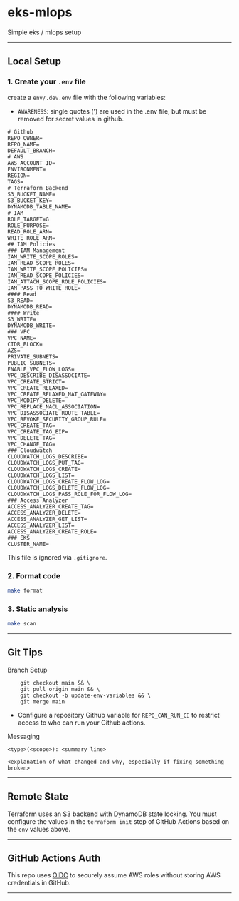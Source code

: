 # eks-mlops
Simple eks / mlops setup

---

## Local Setup

### 1. Create your `.env` file
create a `env/.dev.env` file with the following variables:
- `AWARENESS`: single quotes (') are used in the .env file, but must be removed for secret values in github.
```env
# Github
REPO_OWNER=
REPO_NAME=
DEFAULT_BRANCH=
# AWS
AWS_ACCOUNT_ID=
ENVIRONMENT=
REGION=
TAGS=
# Terraform Backend
S3_BUCKET_NAME=
S3_BUCKET_KEY=
DYNAMODB_TABLE_NAME=
# IAM
ROLE_TARGET=G
ROLE_PURPOSE=
READ_ROLE_ARN=
WRITE_ROLE_ARN=
## IAM Policies
### IAM Management
IAM_WRITE_SCOPE_ROLES=
IAM_READ_SCOPE_ROLES=
IAM_WRITE_SCOPE_POLICIES=
IAM_READ_SCOPE_POLICIES=
IAM_ATTACH_SCOPE_ROLE_POLICIES=
IAM_PASS_TO_WRITE_ROLE=
#### Read
S3_READ=
DYNAMODB_READ=
#### Write
S3_WRITE=
DYNAMODB_WRITE=
### VPC
VPC_NAME=
CIDR_BLOCK=
AZS=
PRIVATE_SUBNETS=
PUBLIC_SUBNETS=
ENABLE_VPC_FLOW_LOGS=
VPC_DESCRIBE_DISASSOCIATE=
VPC_CREATE_STRICT=
VPC_CREATE_RELAXED=
VPC_CREATE_RELAXED_NAT_GATEWAY=
VPC_MODIFY_DELETE=
VPC_REPLACE_NACL_ASSOCIATION=
VPC_DISASSOCIATE_ROUTE_TABLE=
VPC_REVOKE_SECURITY_GROUP_RULE=
VPC_CREATE_TAG=
VPC_CREATE_TAG_EIP=
VPC_DELETE_TAG=
VPC_CHANGE_TAG=
### Cloudwatch
CLOUDWATCH_LOGS_DESCRIBE=
CLOUDWATCH_LOGS_PUT_TAG=
CLOUDWATCH_LOGS_CREATE=
CLOUDWATCH_LOGS_LIST=
CLOUDWATCH_LOGS_CREATE_FLOW_LOG=
CLOUDWATCH_LOGS_DELETE_FLOW_LOG=
CLOUDWATCH_LOGS_PASS_ROLE_FOR_FLOW_LOG=
### Access Analyzer
ACCESS_ANALYZER_CREATE_TAG=
ACCESS_ANALYZER_DELETE=
ACCESS_ANALYZER_GET_LIST=
ACCESS_ANALYZER_LIST=
ACCESS_ANALYZER_CREATE_ROLE=
### EKS
CLUSTER_NAME=
```
This file is ignored via `.gitignore`.

### 2. Format code
```bash
make format
```

### 3. Static analysis
```bash
make scan
```

---

## Git Tips
Branch Setup
```shell
    git checkout main && \
    git pull origin main && \
    git checkout -b update-env-variables && \
    git merge main
```
- Configure a repository Github variable for `REPO_CAN_RUN_CI` to restrict access to who can run your Github actions.

Messaging
```
<type>(<scope>): <summary line>

<explanation of what changed and why, especially if fixing something broken>

```
---

## Remote State

Terraform uses an S3 backend with DynamoDB state locking. You must configure the values in the `terraform init` step of GitHub Actions based on the `env` values above.

---

## GitHub Actions Auth

This repo uses [OIDC](https://docs.aws.amazon.com/IAM/latest/UserGuide/id_roles_providers_create_oidc.html) to securely assume AWS roles without storing AWS credentials in GitHub.

---